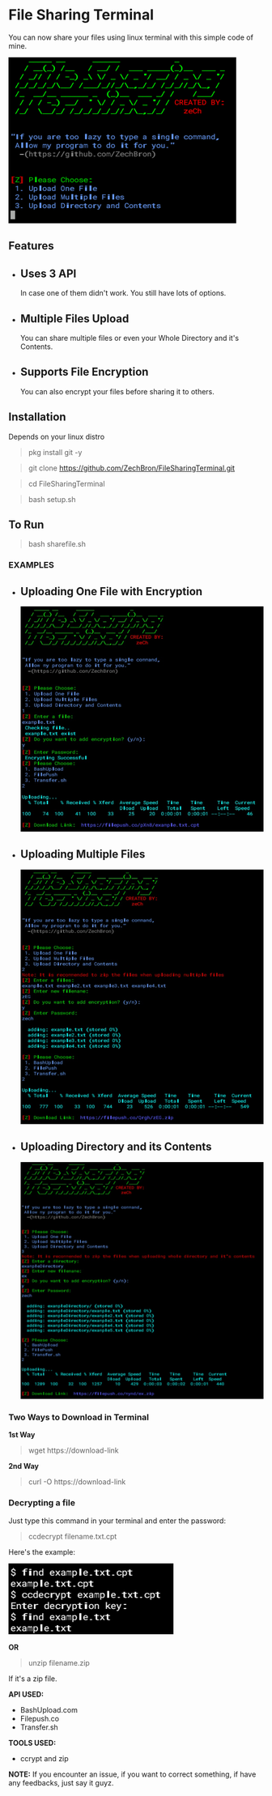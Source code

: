 # File Sharing Terminal
You can now share your files using linux terminal with this simple code of mine.

![File Sharing Terminal](https://github.com/ZechBron/FileSharingTerminal/blob/FileSharingTerminal-images/FileSharingTerminal-By-zeCh.png)


## Features
- Uses 3 API
   -
   In case one of them didn't work. You still have lots of options.
- Multiple Files Upload
   -
   You can share multiple files or even your Whole Directory and it's Contents.
- Supports File Encryption
   -
   You can also encrypt your files before sharing it to others.


## Installation
Depends on your linux distro
> pkg install git -y

> git clone https://github.com/ZechBron/FileSharingTerminal.git

> cd FileSharingTerminal

> bash setup.sh


## To Run
> bash sharefile.sh


### EXAMPLES
- Uploading One File with Encryption
   -
   ![Example of Uploading One File w/ Encryption](https://github.com/ZechBron/FileSharingTerminal/blob/FileSharingTerminal-images/Upload-One-File-with-Encryption.jpg)
- Uploading Multiple Files
   -
   ![Example of Multiple Files Uploads](https://github.com/ZechBron/FileSharingTerminal/blob/FileSharingTerminal-images/Multiple-File-Uploads.jpg)
- Uploading Directory and its Contents
   -
   ![Example of Uploading Directory and its Contents](https://github.com/ZechBron/FileSharingTerminal/blob/FileSharingTerminal-images/Directory-and-Contents.jpg)


### Two Ways to Download in Terminal
__1st Way__
> wget https://download-link

__2nd Way__
> curl -O https://download-link


### Decrypting a file
Just type this command in your terminal and enter the password:
> ccdecrypt filename.txt.cpt

Here's the example:

![Decrypting A File](https://github.com/ZechBron/FileSharingTerminal/blob/FileSharingTerminal-images/Decrypting-File.png)

__OR__

> unzip filename.zip

If it's a zip file.


__API USED:__
- BashUpload.com
- Filepush.co
- Transfer.sh


__TOOLS USED:__
- ccrypt and zip


__NOTE:__
If you encounter an issue, if you want to correct something, if have any feedbacks, just say it guyz. 
